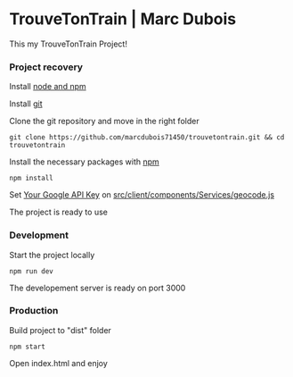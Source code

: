 # TrouveTonTrain | Marc Dubois

This my TrouveTonTrain Project!

### Project recovery
Install [node and npm](https://nodejs.org/en/download/) 

Install [git](https://git-scm.com/downloads)

Clone the git repository and move in the right folder
```
git clone https://github.com/marcdubois71450/trouvetontrain.git && cd trouvetontrain

```
Install the necessary packages with [npm](https://nodejs.org/en/download/)
```
npm install
```
Set [Your Google API Key](https://console.cloud.google.com/apis/credentials) on [src/client/components/Services/geocode.js](https://github.com/marcdubois71450/trouvetontrain/blob/master/src/client/components/Services/geocode.js)

The project is ready to use


### Development
Start the project locally
```
npm run dev
```
The developement server is ready on port 3000


### Production
Build project to "dist" folder
```
npm start
```
Open index.html and enjoy
